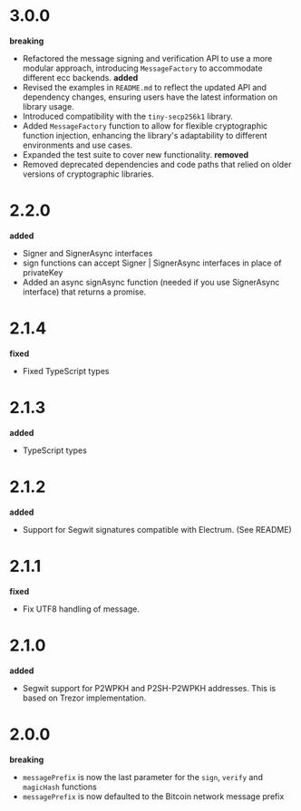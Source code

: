 # 3.0.0
__breaking__
- Refactored the message signing and verification API to use a more modular approach, introducing `MessageFactory` to accommodate different ecc backends.
__added__
- Revised the examples in `README.md` to reflect the updated API and dependency changes, ensuring users have the latest information on library usage.
- Introduced compatibility with the `tiny-secp256k1` library.
- Added `MessageFactory` function to allow for flexible cryptographic function injection, enhancing the library's adaptability to different environments and use cases.
- Expanded the test suite to cover new functionality.
__removed__
- Removed deprecated dependencies and code paths that relied on older versions of cryptographic libraries.

# 2.2.0
__added__
- Signer and SignerAsync interfaces
- sign functions can accept Signer | SignerAsync interfaces in place of privateKey
- Added an async signAsync function (needed if you use SignerAsync interface) that returns a promise.

# 2.1.4
__fixed__
- Fixed TypeScript types

# 2.1.3
__added__
- TypeScript types

# 2.1.2
__added__
- Support for Segwit signatures compatible with Electrum. (See README)

# 2.1.1
__fixed__
- Fix UTF8 handling of message.

# 2.1.0
__added__
- Segwit support for P2WPKH and P2SH-P2WPKH addresses. This is based on Trezor implementation.

# 2.0.0
__breaking__
- `messagePrefix` is now the last parameter for the `sign`, `verify` and `magicHash` functions
- `messagePrefix` is now defaulted to the Bitcoin network message prefix
